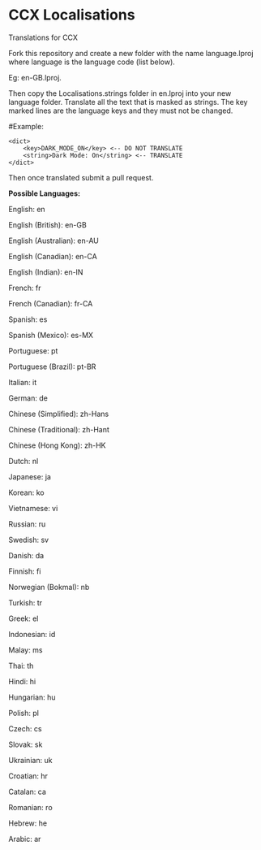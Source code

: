 # CCX Localisations
Translations for CCX

Fork this repository and create a new folder with the name language.lproj where language is the language code (list below).

Eg: en-GB.lproj.

Then copy the Localisations.strings folder in en.lproj into your new language folder. Translate all the text that is masked as strings. The key marked lines are the language keys and they must not be changed.

#Example:

    <dict>
        <key>DARK_MODE_ON</key> <-- DO NOT TRANSLATE
        <string>Dark Mode: On</string> <-- TRANSLATE
    </dict>


Then once translated submit a pull request.

<b>Possible Languages:</b>

English: en

English (British):	en-GB

English (Australian):	en-AU

English (Canadian):	en-CA

English (Indian):	en-IN

French:	fr

French (Canadian):	fr-CA

Spanish:	es

Spanish (Mexico):	es-MX

Portuguese:	pt

Portuguese (Brazil):	pt-BR

Italian:	it

German:	de	

Chinese (Simplified):	zh-Hans

Chinese (Traditional):	zh-Hant

Chinese (Hong Kong):	zh-HK

Dutch:	nl

Japanese:	ja

Korean:	ko

Vietnamese:	vi

Russian:	ru

Swedish:	sv

Danish:	da

Finnish:	fi

Norwegian (Bokmal):	nb

Turkish:	tr

Greek:	el

Indonesian:	id

Malay:	ms

Thai:	th

Hindi:	hi

Hungarian:	hu

Polish:	pl

Czech:	cs

Slovak:	sk

Ukrainian:	uk

Croatian:	hr

Catalan:	ca	

Romanian:	ro

Hebrew:	he

Arabic:	ar
